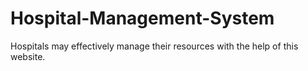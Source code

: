 # Hospital-Management-System
Hospitals may effectively manage their resources with the help of this website.
